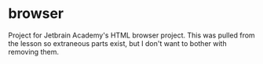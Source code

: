 # browser
Project for Jetbrain Academy's HTML browser project.
This was pulled from the lesson so extraneous parts exist, but I don't want to bother with removing them.

